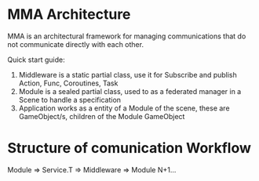 # MMA Architecture 

MMA is an architectural framework for managing communications that do not communicate directly with each other.

Quick start guide:
1. Middleware is a static partial class, use it for Subscribe and publish Action, Func, Coroutines, Task
2. Module is a sealed partial class, used to as a federated manager in a Scene to handle a specification
3. Application works as a entity of a Module of the scene, these are GameObject/s, children of the Module GameObject


# Structure of comunication Workflow

Module => Service.T => Middleware => Module N+1...
